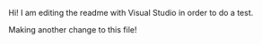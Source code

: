 Hi! I am editing the readme with Visual Studio in order to do a test.

Making another change to this file!